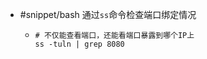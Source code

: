 - #snippet/bash 通过`ss`命令检查端口绑定情况
	- ```shell
	  # 不仅能查看端口，还能看端口暴露到哪个IP上
	  ss -tuln | grep 8080
	  ```